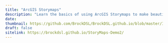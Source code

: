 ```yaml
---
title: "ArcGIS Storymaps"
description: "Learn the basics of using ArcGIS Storymaps to make beautiful interactive sites"
date:
thumbnail: https://github.com/BrockDSL/BrockDSL.github.io/blob/master/Images/ArcGIS-Storymaps.jpg?raw=true
draft: false
sitelink: https://brockdsl.github.io/StoryMaps-Demo2/
---
```

